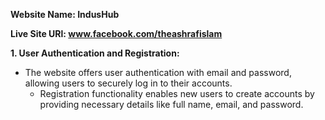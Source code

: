 **Website Name: IndusHub**

 **Live Site URl: www.facebook.com/theashrafislam**


**1. User Authentication and Registration:**
   - The website offers user authentication with email and password, allowing users to securely log in to their accounts.
     - Registration functionality enables new users to create accounts by providing necessary details like full name, email, and password.